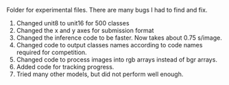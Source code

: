 Folder for experimental files. There are many bugs I had to find and fix.

1. Changed unit8 to unit16 for 500 classes
2. Changed the x and y axes for submission format
3. Changed the inference code to be faster. Now takes about 0.75 s/image.
4. Changed code to output classes names according to code names required for competition.
5. Changed code to process images into rgb arrays instead of bgr arrays.
6. Added code for tracking progress.
7. Tried many other models, but did not perform well enough. 
